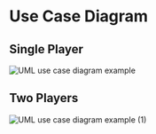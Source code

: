 # Use Case Diagram
## Single Player
![UML use case diagram example](https://user-images.githubusercontent.com/86196905/132095469-71fc7267-ac7d-4bb9-b0ee-61d4de1bf15b.png)
## Two Players
![UML use case diagram example (1)](https://user-images.githubusercontent.com/86196905/132095513-57e3af92-862e-420a-b3b0-a0522b99e3d0.png)
